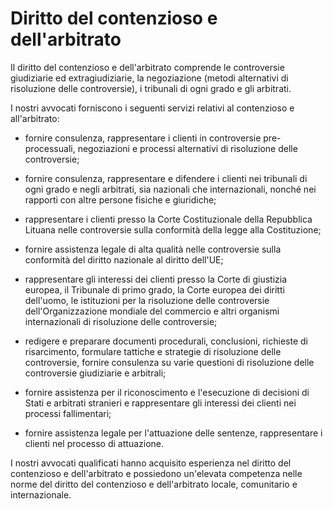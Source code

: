 # Diritto del contenzioso e dell'arbitrato

Il diritto del contenzioso e dell'arbitrato comprende le controversie giudiziarie ed extragiudiziarie, la negoziazione (metodi alternativi di risoluzione delle controversie), i tribunali di ogni grado e gli arbitrati.

I nostri avvocati forniscono i seguenti servizi relativi al contenzioso e all'arbitrato:

- fornire consulenza, rappresentare i clienti in controversie pre-processuali, negoziazioni e processi alternativi di risoluzione delle controversie;

- fornire consulenza, rappresentare e difendere i clienti nei tribunali di ogni grado e negli arbitrati, sia nazionali che internazionali, nonché nei rapporti con altre persone fisiche e giuridiche;

- rappresentare i clienti presso la Corte Costituzionale della Repubblica Lituana nelle controversie sulla conformità della legge alla Costituzione;

- fornire assistenza legale di alta qualità nelle controversie sulla conformità del diritto nazionale al diritto dell'UE;

- rappresentare gli interessi dei clienti presso la Corte di giustizia europea, il Tribunale di primo grado, la Corte europea dei diritti dell'uomo, le istituzioni per la risoluzione delle controversie dell'Organizzazione mondiale del commercio e altri organismi internazionali di risoluzione delle controversie;

- redigere e preparare documenti procedurali, conclusioni, richieste di risarcimento, formulare tattiche e strategie di risoluzione delle controversie, fornire consulenza su varie questioni di risoluzione delle controversie giudiziarie e arbitrali;

- fornire assistenza per il riconoscimento e l'esecuzione di decisioni di Stati e arbitrati stranieri e rappresentare gli interessi dei clienti nei processi fallimentari;

- fornire assistenza legale per l'attuazione delle sentenze, rappresentare i clienti nel processo di attuazione.

I nostri avvocati qualificati hanno acquisito esperienza nel diritto del contenzioso e dell'arbitrato e possiedono un'elevata competenza nelle norme del diritto del contenzioso e dell'arbitrato locale, comunitario e internazionale.
